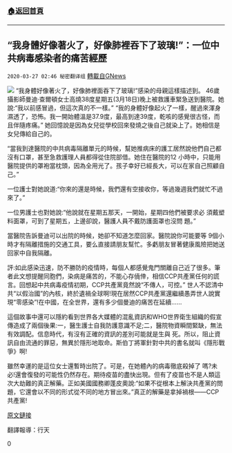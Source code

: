 ###  [:house:返回首頁](https://github.com/ourhimalayas/txt)
---

## “我身體好像著火了，好像肺裡吞下了玻璃!”：一位中共病毒感染者的痛苦經歷
`2020-03-27 02:46 秘密翻译组` [轉載自GNews](https://gnews.org/zh-hant/154134/)

![](https://s3-ap-northeast-1.amazonaws.com/news.guo.offload.media/wp-content/uploads/2020/03/27024359/921F8104-9A77-4689-A1A2-2010C548CA2A.jpeg)
“我身體好像著火了，好像肺裡面吞下了玻璃!”感染的母親這樣描述到。 46歲攝影師曼迪·查爾頓女士高燒38度星期五(3月18日)晚上被救護車緊急送到醫院。她說:“我以前感冒過，但這次真的不一樣。” “我的身體好像起火了一樣，醒過來渾身濕透了，恐怖。我一開始體溫是37.9度，最高到達39度，乾咳的感覺很古怪，而且伴隨疼痛。” 她回憶說是因為女兒從學校回來發燒之後自己就染上了。她相信是女兒傳給自己的。

“當我到達醫院的中共病毒隔離單元的時候，幫她推病床的護工居然說他們自己都沒有口罩，甚至急救護理人員都得從住院部借。她住在醫院的12 小時中，只能用醫院提供的罩袍當枕頭，因為全用光了。孩子幸好已經長大，可以在家自己照顧自己。”

一位護士對她說道:“你來的還是時候，我們還有空接收你，等過幾週我們就忙不過來了。”

一位男護士也對她說:“他說就在星期五那天，一開始，星期四他們被要求必 須戴塑料面罩，可到了星期五，上邊卻說，醫護人員不戴防護面罩也沒問 題。”

當醫院告訴曼迪可以出院的時候，她卻不知道怎麼回家。醫院說你可能要等 9個小時才有隔離措施的交通工具，要么直接請朋友幫忙。多虧朋友冒著健康風險把她送回家中自我隔離。

評:如此感染迅速，防不勝防的疫情時，每個人都感覺鬼門關離自己近了很多。筆者此文想提醒同胞們，染病是痛苦的，不能心存僥倖，相信CCP共產黨任何的謊言。回想起中共病毒疫情初期，CCP共產黨竟然說“不傳人，可控。” 世人不認清中共“以假治國”的內核，終於遺禍全球啊!現在居然CCP共產黨還繼續愚弄世人說實現“零感染”!在中國，在全世界，還有多少個曼迪的痛苦在延續……

這個故事中還可以隱約看到世界各大媒體的混亂資訊和WHO世界衛生組織的假宣傳造成了兩個後果:一，醫生護士自我防護意識不足;二，醫院物資瞬間緊缺，無法有效調配。信息時代，有沒有正確的資訊的差別可能就是生與 死。所以，阻止資訊自由流通的罪惡，無異於隱形地取命。斯伯丁將軍針對中共的書名就叫《隱形戰爭》啊!

雖然幸運的是這位女士還暫時出院了。可是，在她體內的病毒徹底殺掉了 嗎?未必!還會復發的可能性仍然存在。期待疫苗的盡快出現。但有了疫苗也不是人類這次大劫難的真正解藥。正如美國國務卿蓬皮奧說:“如果不從根本上解決共產黨的問題，它還會以不同的形式從不同的地方冒出來。”真正的解藥是拿掉禍根——CCP共產黨!

[原文鏈接](https://www.thesun.co.uk/news/11199937/mum-coronavirus-symptoms-bod%20y-on-fire/)

翻譯報導：行天

0
